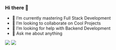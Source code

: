 ### Hi there 👋

<!-- - 🔭 I’m currently working on ... -->
- 🌱 I’m currently mastering Full Stack Development
- 👯 I’m looking to collaborate on Cool Projects
- 🤔 I’m looking for help with Backend Development
- 💬 Ask me about anything
<!-- - 📫 How to reach me:[LinkedIn](url)
- ⚡ Fun fact:  -->

<img src="{https://img.shields.io/badge/dialogflow-FF9800?style=for-the-badge&logo=dialogflow&logoColor=white}" />

<img src="{https://img.shields.io/badge/dev.to-0A0A0A?style=for-the-badge&logo=devdotto&logoColor=white}" />

